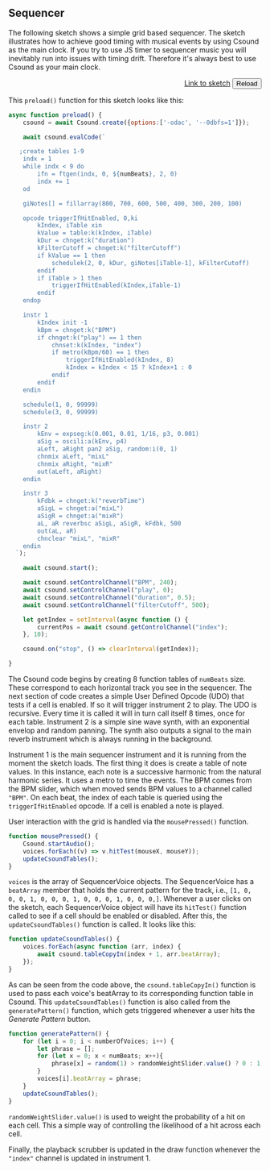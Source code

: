 ## Sequencer

The following sketch shows a simple grid based sequencer. The sketch illustrates how to achieve good timing with musical events by using Csound as the main clock. If you try to use JS timer to sequencer music you will inevitably run into issues with timing drift. Therefore it's always best to use Csound as your main clock. 

[](/sequencer/index.html ':include :type=iframe width=800px height=450px frameBorder=0 scrolling="no"')
<p align="right">
<a href="https://github.com/rorywalsh/p5.Csound/blob/master/docs/examples/sequencer/sketch.js" target="_blank">Link to sketch</a>    <button class="button" onclick="reloadPage()">Reload</button>
</p>

This `preload()` function for this sketch looks like this:

```js
async function preload() {
    csound = await Csound.create({options:['-odac', '--0dbfs=1']});

    await csound.evalCode(`

   ;create tables 1-9
	indx = 1
	while indx < 9 do
		ifn = ftgen(indx, 0, ${numBeats}, 2, 0)
		indx += 1
	od

    giNotes[] = fillarray(800, 700, 600, 500, 400, 300, 200, 100)

    opcode triggerIfHitEnabled, 0,ki
        kIndex, iTable xin
        kValue = table:k(kIndex, iTable)
        kDur = chnget:k("duration")
        kFilterCutoff = chnget:k("filterCutoff")
        if kValue == 1 then
            schedulek(2, 0, kDur, giNotes[iTable-1], kFilterCutoff)
        endif
        if iTable > 1 then
	        triggerIfHitEnabled(kIndex,iTable-1)
        endif
    endop

    instr 1
        kIndex init -1
        kBpm = chnget:k("BPM")
        if chnget:k("play") == 1 then      
            chnset:k(kIndex, "index")
            if metro(kBpm/60) == 1 then
                triggerIfHitEnabled(kIndex, 8)
                kIndex = kIndex < 15 ? kIndex+1 : 0
            endif      
        endif
    endin

    schedule(1, 0, 99999)
    schedule(3, 0, 99999)

    instr 2
        kEnv = expseg:k(0.001, 0.01, 1/16, p3, 0.001)
        aSig = oscili:a(kEnv, p4)
        aLeft, aRight pan2 aSig, random:i(0, 1)
        chnmix aLeft, "mixL"
        chnmix aRight, "mixR"
        out(aLeft, aRight)
    endin

    instr 3
        kFdbk = chnget:k("reverbTime")
        aSigL = chnget:a("mixL")
        aSigR = chnget:a("mixR")
        aL, aR reverbsc aSigL, aSigR, kFdbk, 500
        out(aL, aR)
        chnclear "mixL", "mixR"
    endin
  `);

    await csound.start();

    await csound.setControlChannel("BPM", 240);
    await csound.setControlChannel("play", 0);
    await csound.setControlChannel("duration", 0.5);
    await csound.setControlChannel("filterCutoff", 500);

    let getIndex = setInterval(async function () {
        currentPos = await csound.getControlChannel("index");
    }, 10);

    csound.on("stop", () => clearInterval(getIndex));

}
```

The Csound code begins by creating 8 function tables of `numBeats` size. These correspond to each horizontal track you see in the sequencer. The next section of code creates a simple User Defined Opcode (UDO) that tests if a cell is enabled. If so it will trigger instrument 2 to play. The UDO is recursive. Every time it is called it will in turn call itself 8 times, once for each table. Instrument 2 is a simple sine wave synth, with an exponential envelop and random panning. The synth also outputs a signal to the main reverb instrument which is always running in the background.  

Instrument 1 is the main sequencer instrument and it is running from the moment the sketch loads. The first thing it does is create a table of note values. In this instance, each note is a successive harmonic from the natural harmonic series. It uses a metro to time the events. The BPM comes from the BPM slider, which when moved sends BPM values to a channel called `"BPM"`. On each beat, the index of each table is queried using the `triggerIfHitEnabled` opcode. If a cell is enabled a note is played. 

User interaction with the grid is handled via the `mousePressed()` function.

```js
function mousePressed() {
    Csound.startAudio();
    voices.forEach((v) => v.hitTest(mouseX, mouseY));
    updateCsoundTables();
}
```

`voices` is the array of SequencerVoice objects. The SequencerVoice has a `beatArray` member that holds the current pattern for the track, i.e., `[1, 0, 0, 0, 1, 0, 0, 0, 1, 0, 0, 0, 1, 0, 0, 0,]`. Whenever a user clicks on the sketch, each SequencerVoice object will have its `hitTest()` function called to see if a cell should be enabled or disabled. After this, the `updateCsoundTables()` function is called. It looks like this:

```js
function updateCsoundTables() {
    voices.forEach(async function (arr, index) {
        await csound.tableCopyIn(index + 1, arr.beatArray);
    });
}
```

As can be seen from the code above, the `csound.tableCopyIn()` function is used to pass each voice's beatArray to its corresponding function table in Csound. This `updateCsoundTables()` function is also called from the `generatePattern()` function, which gets triggered whenever a user hits the *Generate Pattern* button. 

```js
function generatePattern() {
    for (let i = 0; i < numberOfVoices; i++) {
        let phrase = [];
        for (let x = 0; x < numBeats; x++){
            phrase[x] = random(1) > randomWeightSlider.value() ? 0 : 1;
        }
        voices[i].beatArray = phrase;
    }
    updateCsoundTables();
}
```

`randomWeightSlider.value()` is used to weight the probability of a hit on each cell. This a simple way of controlling the likelihood of a hit across each cell. 

Finally, the playback scrubber is updated in the draw function whenever the `"index"` channel is updated in instrument 1. 

